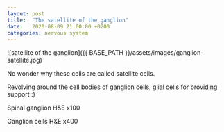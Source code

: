 ```yaml
---
layout: post
title:  "The satellite of the ganglion"
date:   2020-08-09 21:00:00 +0200
categories: nervous system
---
```


![satellite of the ganglion]({{ BASE_PATH }}/assets/images/ganglion-satellite.jpg)

No wonder why these cells are called satellite cells. 


Revolving around the cell bodies of ganglion cells, glial cells for providing support :)


Spinal ganglion H&E x100

Ganglion cells H&E x400
